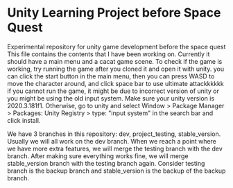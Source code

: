 # Unity Learning Project before Space Quest
Experimental repository for unity game development before the space quest
This file contains the contents that I have been working on. Currently it should have a main menu and a cacat game scene. To check if the game is working, try running the game after you cloned it and open it with unity. 
you can click the start button in the main menu, then you can press WASD to move the character around, and click space bar to use ultimate attackkkkkk
if you cannot run the game, it might be due to incorrect version of unity or you might be using the old input system. Make sure your unity version is 2020.3.181f1. Otherwise, go to unity and select Window > Package Manager > Packages: Unity Registry > type: "input system" in the search bar and click install. 

We have 3 branches in this repository: dev, project_testing, stable_version. Usually we will all work on the dev branch. When we reach a point where we have more extra features, we will merge the testing branch with the dev branch. After making sure everything works fine, we will merge stable_version branch with the testing branch again. 
Consider testing branch is the backup branch and stable_version is the backup of the backup branch.
